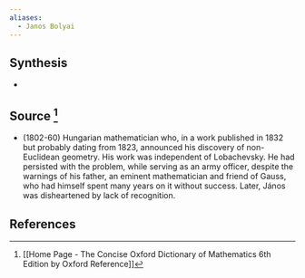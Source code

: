 ```yaml
---
aliases:
  - Janos Bolyai
---
```

## Synthesis
- 
## Source [^1]
- (1802-60) Hungarian mathematician who, in a work published in 1832 but probably dating from 1823, announced his discovery of non-Euclidean geometry. His work was independent of Lobachevsky. He had persisted with the problem, while serving as an army officer, despite the warnings of his father, an eminent mathematician and friend of Gauss, who had himself spent many years on it without success. Later, János was disheartened by lack of recognition.
## References

[^1]: [[Home Page - The Concise Oxford Dictionary of Mathematics 6th Edition by Oxford Reference]]